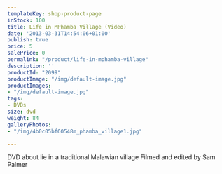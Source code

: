 ```yaml
---
templateKey: shop-product-page
inStock: 100
title: Life in MPhamba Village (Video)
date: '2013-03-31T14:54:06+01:00'
publish: true
price: 5
salePrice: 0
permalink: "/product/life-in-mphamba-village"
description: ''
productId: "2099"
productImage: "/img/default-image.jpg"
productImages:
- "/img/default-image.jpg"
tags:
- DVDs
size: dvd
weight: 84
galleryPhotos:
- "/img/4b0c05bf60548m_phamba_village1.jpg"

---
```

DVD about lie in a traditional Malawian village Filmed and edited by Sam Palmer